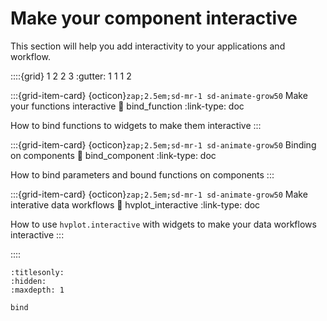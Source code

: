# Make your component interactive

This section will help you add interactivity to your applications and workflow.


::::{grid} 1 2 2 3
:gutter: 1 1 1 2

:::{grid-item-card} {octicon}`zap;2.5em;sd-mr-1 sd-animate-grow50` Make your functions interactive
:link: bind_function
:link-type: doc

How to bind functions to widgets to make them interactive
:::

:::{grid-item-card} {octicon}`zap;2.5em;sd-mr-1 sd-animate-grow50` Binding on components
:link: bind_component
:link-type: doc

How to bind parameters and bound functions on components
:::

:::{grid-item-card} {octicon}`zap;2.5em;sd-mr-1 sd-animate-grow50` Make interative data workflows
:link: hvplot_interactive
:link-type: doc

How to use `hvplot.interactive` with widgets to make your data workflows interactive
:::

::::



```{toctree}
:titlesonly:
:hidden:
:maxdepth: 1

bind
```
